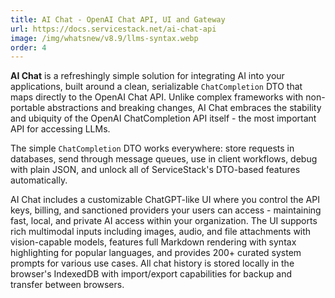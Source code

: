 ```yaml
---
title: AI Chat - OpenAI Chat API, UI and Gateway
url: https://docs.servicestack.net/ai-chat-api
image: /img/whatsnew/v8.9/llms-syntax.webp
order: 4
---
```


**AI Chat** is a refreshingly simple solution for integrating AI into your applications, built around a clean, 
serializable `ChatCompletion` DTO that maps directly to the OpenAI Chat API. Unlike complex frameworks with 
non-portable abstractions and breaking changes, AI Chat embraces the stability and ubiquity of the OpenAI 
ChatCompletion API itself - the most important API for accessing LLMs. 

The simple `ChatCompletion` DTO works everywhere: store requests in databases, send through message queues, 
use in client workflows, debug with plain JSON, and unlock all of ServiceStack's DTO-based features automatically.

AI Chat includes a customizable ChatGPT-like UI where you control the API keys, billing, and sanctioned providers 
your users can access - maintaining fast, local, and private AI access within your organization. 
The UI supports rich multimodal inputs including images, audio, and file attachments with vision-capable models, 
features full Markdown rendering with syntax highlighting for popular languages, and provides 200+ curated 
system prompts for various use cases. 
All chat history is stored locally in the browser's IndexedDB with import/export capabilities for backup and 
transfer between browsers.
